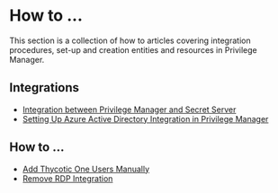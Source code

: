 [title]: # (How to ...)
[tags]: # (integration,create)
[priority]: # (2500)
# How to ...

This section is a collection of how to articles covering integration procedures, set-up and creation entities and resources in Privilege Manager.

## Integrations

* [Integration between Privilege Manager and Secret Server](set-up-pm-ss-integration.md)
* [Setting Up Azure Active Directory Integration in Privilege Manager](set-up-privilege-manager-azure-ad-integration.md)

## How to ...

* [Add Thycotic One Users Manually](add-t1-user-manually.md)
* [Remove RDP Integration](remove-rdp.md)